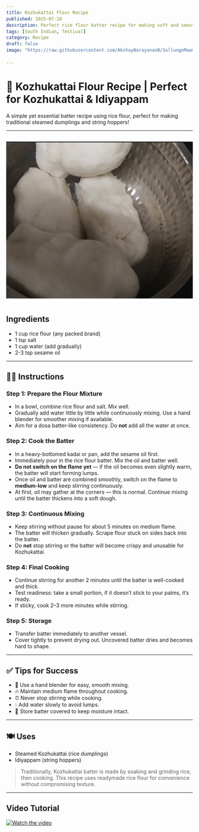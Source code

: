 ```yaml
---
title: Kozhukattai Flour Recipe  
published: 2025-07-28  
description: Perfect rice flour batter recipe for making soft and smooth Kozhukattai and Idiyappam — easy, traditional, and convenient!  
tags: [South Indian, festival]  
category: Recipe  
draft: false  
image: "https://raw.githubusercontent.com/AkshayNarayananB/SollungoMaami/master/images/idiyappamflour.png" 
  
---
```


# 🥄 Kozhukattai Flour Recipe | Perfect for Kozhukattai & Idiyappam

A simple yet essential batter recipe using rice flour, perfect for making traditional steamed dumplings and string hoppers!

---
![idiyappamflour](https://raw.githubusercontent.com/AkshayNarayananB/SollungoMaami/master/images/idiyappamflour.png)
---

##  Ingredients

- 1 cup rice flour (any packed brand)  
- 1 tsp salt  
- 1 cup water (add gradually)  
- 2-3 tsp sesame oil  

---

## 👩‍🍳 Instructions

### Step 1: Prepare the Flour Mixture  
- In a bowl, combine rice flour and salt. Mix well.  
- Gradually add water little by little while continuously mixing. Use a hand blender for smoother mixing if available.  
- Aim for a dosa batter-like consistency. Do **not** add all the water at once.  

### Step 2: Cook the Batter  
- In a heavy-bottomed kadai or pan, add the sesame oil first.  
- Immediately pour in the rice flour batter. Mix the oil and batter well.  
- **Do not switch on the flame yet** — if the oil becomes even slightly warm, the batter will start forming lumps.  
- Once oil and batter are combined smoothly, switch on the flame to **medium-low** and keep stirring continuously.  
- At first, oil may gather at the corners — this is normal. Continue mixing until the batter thickens into a soft dough.  

### Step 3: Continuous Mixing  
- Keep stirring without pause for about 5 minutes on medium flame.  
- The batter will thicken gradually. Scrape flour stuck on sides back into the batter.  
- Do **not** stop stirring or the batter will become crispy and unusable for Kozhukattai.  

### Step 4: Final Cooking  
- Continue stirring for another 2 minutes until the batter is well-cooked and thick.  
- Test readiness: take a small portion, if it doesn’t stick to your palms, it’s ready.  
- If sticky, cook 2–3 more minutes while stirring.  

### Step 5: Storage  
- Transfer batter immediately to another vessel.  
- Cover tightly to prevent drying out. Uncovered batter dries and becomes hard to shape.  

---

## ✅ Tips for Success

- 🥄 Use a hand blender for easy, smooth mixing.  
- 🔥 Maintain medium flame throughout cooking.  
- ⏰ Never stop stirring while cooking.  
- 💧 Add water slowly to avoid lumps.  
- 🫙 Store batter covered to keep moisture intact.  

---

## 🍽️ Uses

- Steamed Kozhukattai (rice dumplings)  
- Idiyappam (string hoppers)  

> Traditionally, Kozhukattai batter is made by soaking and grinding rice, then cooking. This recipe uses readymade rice flour for convenience without compromising texture.

---
## Video Tutorial

[![Watch the video](https://img.youtube.com/vi/W9e4geYVkM4/0.jpg)](https://youtu.be/W9e4geYVkM4?si=mwsnflUvrW_14i7v)
